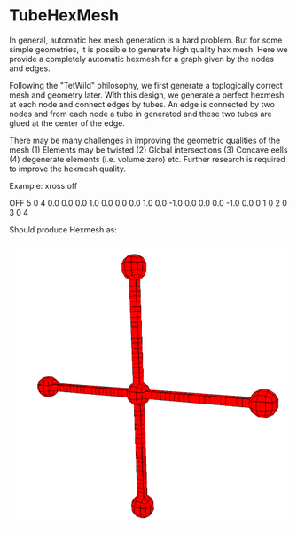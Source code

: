 # TubeHexMesh

In general, automatic hex mesh generation is a hard problem. But for some simple
geometries, it is possible to generate high quality hex mesh. Here we provide
a completely automatic hexmesh for a graph given by the nodes and edges.

Following the "TetWild" philosophy, we first generate a toplogically correct mesh
and geometry later. With this design, we generate a perfect hexmesh at each 
node and connect edges by tubes. An edge is connected by two nodes and from each
node a tube in generated and these two tubes are glued at the center of the
edge.

There may be many challenges in improving the geometric qualities of the mesh
(1) Elements may be twisted (2) Global intersections (3) Concave eells (4)
degenerate elements (i.e. volume zero) etc.  Further research is required to improve
the hexmesh quality.

Example: xross.off

OFF 
5 0 4
0.0 0.0 0.0
1.0 0.0 0.0
0.0 1.0 0.0
-1.0 0.0 0.0
0.0 -1.0 0.0
0 1
0 2
0 3
0 4

Should produce Hexmesh as:


![alt text](./example.png "Title")

